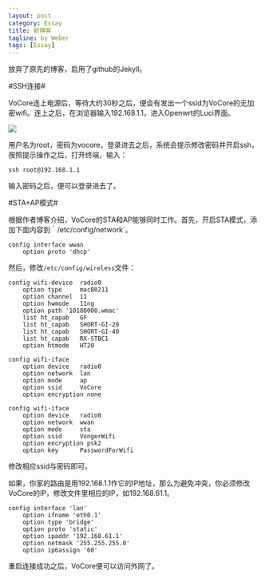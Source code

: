 ```yaml
---
layout: post
category: Essay
title: 新博客
tagline: by Weber
tags: [Essay]
---
```

放弃了原先的博客，启用了github的Jekyll。

<!--more-->

#SSH连接#

VoCore连上电源后，等待大约30秒之后，便会有发出一个ssid为VoCore的无加密wifi。连上之后，在浏览器输入192.168.1.1，进入Openwrt的Luci界面。

![](http://simpleyyt.qiniudn.com/2014-08-06%2010:17:23%E7%9A%84%E5%B1%8F%E5%B9%95%E6%88%AA%E5%9B%BE.png)

用户名为root，密码为vocore，登录进去之后，系统会提示修改密码并开启ssh，按照提示操作之后，打开终端，输入：

    ssh root@192.168.1.1
    
输入密码之后，便可以登录进去了。

#STA+AP模式#

根据作者博客介绍，VoCore的STA和AP能够同时工作。首先，开启STA模式，添加下面内容到｀/etc/config/network`。

    config interface wwan
        option proto 'dhcp'
	
然后，修改`/etc/config/wireless`文件：

    config wifi-device  radio0
    	option type     mac80211
    	option channel  11
    	option hwmode	11ng
    	option path	'10180000.wmac'
    	list ht_capab	GF
    	list ht_capab	SHORT-GI-20
    	list ht_capab	SHORT-GI-40
    	list ht_capab	RX-STBC1
    	option htmode	HT20
    
    config wifi-iface
        option device   radio0
    	option network  lan
    	option mode     ap
    	option ssid     VoCore
    	option encryption none
    
    config wifi-iface
    	option device   radio0
    	option network  wwan
    	option mode     sta
	    option ssid     VongerWifi
    	option encryption psk2
    	option key      PasswordForWifi

修改相应ssid与密码即可。

如果，你家的路由是用192.168.1.1作它的IP地址，那么为避免冲突，你必须修改VoCore的IP，修改文件里相应的IP，如192.168.61.1。

    config interface 'lan'
    	option ifname 'eth0.1'
    	option type 'bridge'
    	option proto 'static'
    	option ipaddr '192.168.61.1'
    	option netmask '255.255.255.0'
    	option ip6assign '60'
    	
重启连接成功之后，VoCore便可以访问外网了。